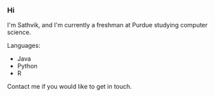 ### Hi

I'm Sathvik, and I'm currently a freshman at Purdue studying computer science. 

Languages:
  - Java
  - Python
  - R 

Contact me if you would like to get in touch.

